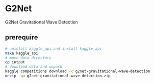 # G2Net
G2Net Gravitational Wave Detection

## prerequire

```sh
# unintall kaggle_api and install kaggle_api
make kaggle_api
# move data directory
cp intput
# download data and unpack
kaggle competitions download -c g2net-gravitational-wave-detection
unzip -qu g2net-gravitational-wave-detection.zip
```

